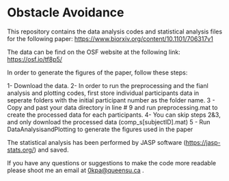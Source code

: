 # Obstacle Avoidance
This repository contains the data analysis codes and statistical analysis files for the following paper: https://www.biorxiv.org/content/10.1101/706317v1

The data can be find on the OSF website at the following link:
https://osf.io/tf8p5/

In order to generate the figures of the paper, follow these steps:

1- Download the data.
2- In order to run the preprocessing and the fianl analysis and plotting codes, first store individual participants data in seperate folders with the initial participant number as the folder name. 
3 - Copy and past your data directory in line # 9 and run preprocessing.mat to create the processed data for each participants.
4- You can skip steps 2&3, and only download the processed data (comp_s[subjectID].mat)
5 - Run DataAnalysisandPlotting to generate the figures used in the paper

The statistical analysis has been performed by JASP software (https://jasp-stats.org/) and saved. 

If you have any questions or suggestions to make the code more readable please shoot me an email at 0kpa@queensu.ca .
